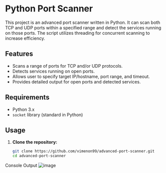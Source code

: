 # Python Port Scanner

This project is an advanced port scanner written in Python. It can scan both TCP and UDP ports within a specified range and detect the services running on those ports. The script utilizes threading for concurrent scanning to increase efficiency.

## Features

- Scans a range of ports for TCP and/or UDP protocols.
- Detects services running on open ports.
- Allows user to specify target IP/hostname, port range, and timeout.
- Provides detailed output for open ports and detected services.

## Requirements

- Python 3.x
- `socket` library (standard in Python)

## Usage

1. **Clone the repository:**
   ```sh
   git clone https://github.com/vimenon99/advanced-port-scanner.git
   cd advanced-port-scanner
Console Output
![image](https://github.com/user-attachments/assets/7e398387-2c43-48ee-9db9-2a29f526a8ba)
